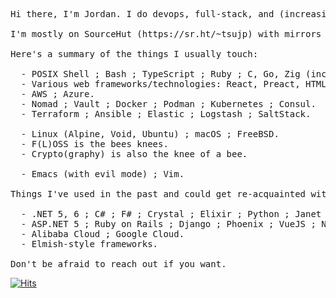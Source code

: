 <pre>
Hi there, I'm Jordan. I do devops, full-stack, and (increasingly) systems software engineering.

I'm mostly on SourceHut (https://sr.ht/~tsujp) with mirrors to GitHub where appropriate.

Here's a summary of the things I usually touch:

  - POSIX Shell ; Bash ; TypeScript ; Ruby ; C, Go, Zig (increasingly).
  - Various web frameworks/technologies: React, Preact, HTMLx, _hyperscript.
  - AWS ; Azure.
  - Nomad ; Vault ; Docker ; Podman ; Kubernetes ; Consul.
  - Terraform ; Ansible ; Elastic ; Logstash ; SaltStack.

  - Linux (Alpine, Void, Ubuntu) ; macOS ; FreeBSD.
  - F(L)OSS is the bees knees.
  - Crypto(graphy) is also the knee of a bee.

  - Emacs (with evil mode) ; Vim.
  
Things I've used in the past and could get re-acquainted with:

  - .NET 5, 6 ; C# ; F# ; Crystal ; Elixir ; Python ; Janet ; OCaml.
  - ASP.NET 5 ; Ruby on Rails ; Django ; Phoenix ; VueJS ; NextJS.
  - Alibaba Cloud ; Google Cloud.
  - Elmish-style frameworks.

Don't be afraid to reach out if you want.
</pre>

[![Hits](https://hits.seeyoufarm.com/api/count/incr/badge.svg?url=https%3A%2F%2Fgithub.com%2Ftsujp&count_bg=%2379C83D&title_bg=%23555555&icon=&icon_color=%23E7E7E7&title=hits&edge_flat=false)](https://hits.seeyoufarm.com)
